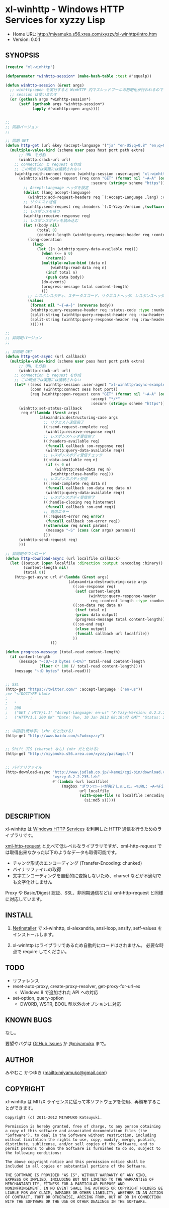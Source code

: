 # xl-winhttp - Windows HTTP Services for xyzzy Lisp

* Home URL: <http://miyamuko.s56.xrea.com/xyzzy/xl-winhttp/intro.htm>
* Version: 0.0.1


## SYNOPSIS

```lisp
(require "xl-winhttp")

(defparameter *winhttp-session* (make-hash-table :test #'equalp))

(defun winhttp-session (&rest args)
  ;; winhttp:open を実行すると WinHTTP 内でスレッドプールの初期化が行われるので
  ;; session は使いまわす
  (or (gethash args *winhttp-session*)
      (setf (gethash args *winhttp-session*)
            (apply #'winhttp:open args))))


;;
;; 同期バージョン
;;

;; 同期 GET
(defun http-get (url &key (accept-language '("ja" "en-US;q=0.8" "en;q=0.6")))
  (multiple-value-bind (scheme user pass host port path extra)
      ;; URL を分割
      (winhttp:crack-url url)
    ;; connection と request を作成
    ;; この時点では実際には接続されない
    (winhttp:with-connect (conn (winhttp-session :user-agent "xl-winhttp/example") host port)
      (winhttp:with-open-request (req conn "GET" (format nil "~A~A" (or path "") (or extra ""))
                                      :secure (string= scheme "https"))
        ;; Accept-Language ヘッダを設定
        (dolist (lang accept-language)
          (winhttp:add-request-headers req `(:Accept-Language ,lang) :coalesce-with-comma))
        ;; リクエスト送信
        (winhttp:send-request req :headers `(:X-Yzzy-Version ,(software-version)))
        ;; レスポンスを待つ
        (winhttp:receive-response req)
        ;; レスポンスボディを読み込む
        (let ((body nil)
              (total 0)
              (content-length (winhttp:query-response-header req :content-length :type :number)))
          (long-operation
            (loop
              (let ((n (winhttp:query-data-available req)))
                (when (<= n 0)
                  (return))
                (multiple-value-bind (data n)
                    (winhttp:read-data req n)
                  (incf total n)
                  (push data body))
                (do-events)
                (progress-message total content-length)
                )))
          ;; レスポンスボディ、ステータスコード、リクエストヘッダ、レスポンスヘッダを多値で返す
          (values
           (format nil "~{~A~}" (nreverse body))
           (winhttp:query-response-header req :status-code :type :number)
           (split-string (winhttp:query-request-header req :raw-headers) #\NUL)
           (split-string (winhttp:query-response-header req :raw-headers) #\NUL)
           ))))))

;;
;; 非同期バージョン
;;

;; 非同期 GET
(defun http-get-async (url callback)
  (multiple-value-bind (scheme user pass host port path extra)
      ;; URL を分割
      (winhttp:crack-url url)
    ;; connection と request を作成
    ;; この時点では実際には接続されない
    (let* ((sess (winhttp-session :user-agent "xl-winhttp/async-example" :async t))
           (conn (winhttp:connect sess host port))
           (req (winhttp:open-request conn "GET" (format nil "~A~A" (or path "") (or extra ""))
                                      :accept "*/*"
                                      :secure (string= scheme "https"))))
      (winhttp:set-status-callback
       req #'(lambda (&rest args)
               (alexandria:destructuring-case args
                 ;; リクエスト送信完了
                 ((:send-request-complete req)
                  (winhttp:receive-response req))
                 ;; レスポンスヘッダ受信完了
                 ((:headers-available req)
                  (funcall callback :on-response req)
                  (winhttp:query-data-available req))
                 ;; レスポンスボディ受信チェック
                 ((:data-available req n)
                  (if (< 0 n)
                      (winhttp:read-data req n)
                    (winhttp:close-handle req)))
                 ;; レスポンスボディ受信
                 ((:read-complete req data n)
                  (funcall callback :on-data req data n)
                  (winhttp:query-data-available req))
                 ;; レスポンスボディ受信完了
                 ((:handle-closing req hinternet)
                  (funcall callback :on-end req))
                 ;; 送信エラー
                 ((:request-error req error)
                  (funcall callback :on-error req))
                 ((otherwise req &rest params)
                  (message "~S" (cons (car args) params)))
                 )))
      (winhttp:send-request req)
      )))

;; 非同期ダウンロード
(defun http-download-async (url localfile callback)
  (let ((output (open localfile :direction :output :encoding :binary))
        (content-length nil)
        (total 0))
    (http-get-async url #'(lambda (&rest args)
                            (alexandria:destructuring-case args
                              ((:on-response req)
                               (setf content-length
                                     (winhttp:query-response-header
                                      req :content-length :type :number)))
                              ((:on-data req data n)
                               (incf total n)
                               (princ data output)
                               (progress-message total content-length))
                              ((:on-end req)
                               (close output)
                               (funcall callback url localfile))
                              ))
                    )))

(defun progress-message (total-read content-length)
  (if content-length
      (message "~:D/~:D bytes (~D%)" total-read content-length
               (floor (* 100 (/ total-read content-length))))
    (message "~:D bytes" total-read)))


;; SSL
(http-get "https://twitter.com/" :accept-language '("en-us"))
;=> "<!DOCTYPE html>
;          :
;   "
;   200
;   ("GET / HTTP/1.1" "Accept-Language: en-us" "X-Yzzy-Version: 0.2.2.235" "User-Agent: xl-winhttp/example" ...)
;   ("HTTP/1.1 200 OK" "Date: Tue, 10 Jan 2012 08:10:47 GMT" "Status: 200 OK" "X-Transaction: 83ad207851e77640" ...)


;; 中国語(簡体字) (xhr だと化ける)
(http-get "http://www.baidu.com/s?wd=xyzzy")


;; Shift_JIS (charset なし) (xhr だと化ける)
(http-get "http://miyamuko.s56.xrea.com/xyzzy/package.l")


;; バイナリファイル
(http-download-async "http://www.jsdlab.co.jp/~kamei/cgi-bin/download.cgi"
                     "xyzzy-0.2.2.235.lzh"
                     #'(lambda (url localfile)
                         (msgbox "ダウンロードが完了しました。~%URL: ~A~%File: ~A~%MD5: ~A"
                                 url localfile
                                 (with-open-file (s localfile :encoding :binary)
                                   (si:md5 s)))))
```


## DESCRIPTION

xl-winhttp は [Windows HTTP Services](http://msdn.microsoft.com/en-us/library/windows/desktop/aa384273.aspx)
を利用した HTTP 通信を行うためのライブラリです。

[xml-http-request](http://miyamuko.s56.xrea.com/xyzzy/xml-http-request/intro.htm)
と比べて低レベルなライブラリですが、xml-http-request では取得出来なかった以下のようなデータも取得可能です。

  * チャンク形式のエンコーディング (Transfer-Encoding: chunked)
  * バイナリファイルの取得
  * 文字エンコーディングを自動的に変換しないため、charset などが不適切でも文字化けしません

Proxy や Basic/Digest 認証、SSL、非同期通信などは xml-http-request と同様に対応しています。


## INSTALL

1. [NetInstaller](http://www7a.biglobe.ne.jp/~hat/xyzzy/ni.html)
   で xl-winhttp, xl-alexandria, ansi-loop, ansify, setf-values をインストールします。

2. xl-winhttp はライブラリであるため自動的にロードはされません。
   必要な時点で require してください。


## TODO

* リファレンス
* reset-auto-proxy, create-proxy-resolver, get-proxy-for-url-ex
  - Windows 8 で追加された API への対応
* set-option, query-option
  - DWORD, WSTR, BOOL 型以外のオプションに対応


## KNOWN BUGS

なし。

要望やバグは
[GitHub Issues](http://github.com/miyamuko/xl-winhttp/issues) か
[@miyamuko](http://twitter.com/home?status=%40miyamuko%20%23xyzzy%20xl-winhttp%3a%20)
まで。


## AUTHOR

みやむこ かつゆき (<mailto:miyamuko@gmail.com>)


## COPYRIGHT

xl-winhttp は MIT/X ライセンスに従って本ソフトウェアを使用、再頒布することができます。

    Copyright (c) 2011-2012 MIYAMUKO Katsuyuki.

    Permission is hereby granted, free of charge, to any person obtaining
    a copy of this software and associated documentation files (the
    "Software"), to deal in the Software without restriction, including
    without limitation the rights to use, copy, modify, merge, publish,
    distribute, sublicense, and/or sell copies of the Software, and to
    permit persons to whom the Software is furnished to do so, subject to
    the following conditions:

    The above copyright notice and this permission notice shall be
    included in all copies or substantial portions of the Software.

    THE SOFTWARE IS PROVIDED "AS IS", WITHOUT WARRANTY OF ANY KIND,
    EXPRESS OR IMPLIED, INCLUDING BUT NOT LIMITED TO THE WARRANTIES OF
    MERCHANTABILITY, FITNESS FOR A PARTICULAR PURPOSE AND
    NONINFRINGEMENT. IN NO EVENT SHALL THE AUTHORS OR COPYRIGHT HOLDERS BE
    LIABLE FOR ANY CLAIM, DAMAGES OR OTHER LIABILITY, WHETHER IN AN ACTION
    OF CONTRACT, TORT OR OTHERWISE, ARISING FROM, OUT OF OR IN CONNECTION
    WITH THE SOFTWARE OR THE USE OR OTHER DEALINGS IN THE SOFTWARE.
